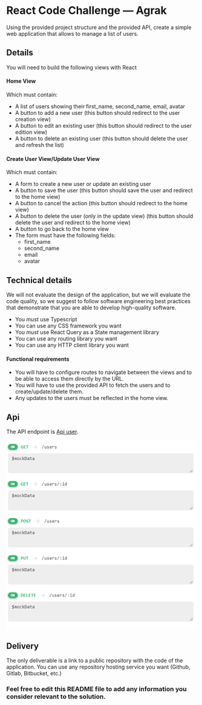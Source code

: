 # React Code Challenge — Agrak

Using the provided project structure and the provided API, create a simple web application that allows to manage a list
of users.

## Details

You will need to build the following views with React

#### Home View

Which must contain:

- A list of users showing their first_name, second_name, email, avatar
- A button to add a new user (this button should redirect to the user creation view)
- A button to edit an existing user (this button should redirect to the user edition view)
- A button to delete an existing user (this button should delete the user and refresh the list)

#### Create User View/Update User View

Which must contain:

- A form to create a new user or update an existing user
- A button to save the user (this button should save the user and redirect to the home view)
- A button to cancel the action (this button should redirect to the home view)
- A button to delete the user (only in the update view) (this button should delete the user and redirect to the home
  view)
- A button to go back to the home view
- The form must have the following fields:
    - first_name
    - second_name
    - email
    - avatar

## Technical details

We will not evaluate the design of the application, but we will evaluate the code quality, so we suggest to follow
software engineering best practices that demonstrate that you are able to develop high-quality software.

- You *must* use Typescript
- You can use any CSS framework you want
- You *must* use React Query as a State management library
- You can use any routing library you want
- You can use any HTTP client library you want

#### Functional requirements

- You will have to configure routes to navigate between the views and to be able to access them directly by the URL.
- You will have to use the provided API to fetch the users and to create/update/delete them.
- Any updates to the users must be reflected in the home view.

## Api

The API endpoint is [Api user](https://635017b9df22c2af7b630c3e.mockapi.io/api/v1/users).

![img_1.png](img_1.png)

## Delivery

The only deliverable is a link to a public repository with the code of the application. You can use any repository
hosting service you want (Github, Gitlab, Bitbucket, etc.)

### Feel free to edit this README file to add any information you consider relevant to the solution.
